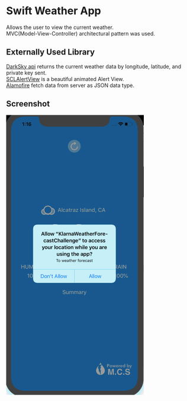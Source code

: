 <h1>Swift Weather App</h1>

Allows the user to view the current weather. </br>
MVC(Model-View-Controller) architectural pattern was used.

<h2>Externally Used Library</h2>
<a href = "https://darksky.net/dev">DarkSky api</A> returns the current weather data by longitude, latitude, and private key sent.</br>
<a href = "https://github.com/vikmeup/SCLAlertView-Swift" >SCLAlertView</a> is a beautiful animated Alert View.</br>
<a href = "https://github.com/Alamofire/Alamofire">Alamofire</a> fetch data from server as JSON data type.</br>

<h2>Screenshot</h2>

![alt text](screen.gif)

